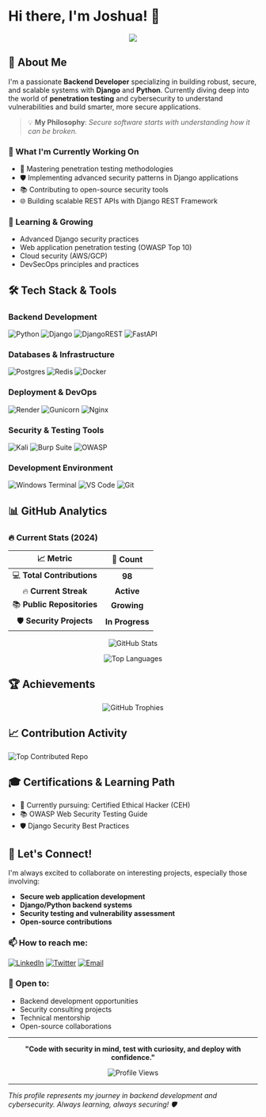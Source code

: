 # Hi there, I'm Joshua! 👋

<div align="center">
  <img src="https://readme-typing-svg.herokuapp.com/?lines=Backend+Developer+%7C+Django+Expert;Security-Minded+Developer;Building+Robust+%26+Scalable+Systems;Exploring+Penetration+Testing&font=Fira%20Code&center=true&width=440&height=45&color=f75c7e&vCenter=true&size=22">
</div>

## 🚀 About Me

I'm a passionate **Backend Developer** specializing in building robust, secure, and scalable systems with **Django** and **Python**. Currently diving deep into the world of **penetration testing** and cybersecurity to understand vulnerabilities and build smarter, more secure applications.

> 💡 **My Philosophy**: *Secure software starts with understanding how it can be broken.*

### 🎯 What I'm Currently Working On
- 🔐 Mastering penetration testing methodologies
- 🛡️ Implementing advanced security patterns in Django applications  
- 📚 Contributing to open-source security tools
- 🌐 Building scalable REST APIs with Django REST Framework

### 🌱 Learning & Growing
- Advanced Django security practices
- Web application penetration testing (OWASP Top 10)
- Cloud security (AWS/GCP)
- DevSecOps principles and practices

## 🛠️ Tech Stack & Tools

### Backend Development
![Python](https://img.shields.io/badge/python-3670A0?style=for-the-badge&logo=python&logoColor=ffdd54)
![Django](https://img.shields.io/badge/django-%23092E20.svg?style=for-the-badge&logo=django&logoColor=white)
![DjangoREST](https://img.shields.io/badge/DJANGO-REST-ff1709?style=for-the-badge&logo=django&logoColor=white&color=ff1709&labelColor=gray)
![FastAPI](https://img.shields.io/badge/FastAPI-005571?style=for-the-badge&logo=fastapi)

### Databases & Infrastructure
![Postgres](https://img.shields.io/badge/postgres-%23316192.svg?style=for-the-badge&logo=postgresql&logoColor=white)
![Redis](https://img.shields.io/badge/redis-%23DD0031.svg?style=for-the-badge&logo=redis&logoColor=white)
![Docker](https://img.shields.io/badge/docker-%230db7ed.svg?style=for-the-badge&logo=docker&logoColor=white)

### Deployment & DevOps
![Render](https://img.shields.io/badge/Render-%46E3B7.svg?style=for-the-badge&logo=render&logoColor=white)
![Gunicorn](https://img.shields.io/badge/gunicorn-%298729.svg?style=for-the-badge&logo=gunicorn&logoColor=white)
![Nginx](https://img.shields.io/badge/nginx-%23009639.svg?style=for-the-badge&logo=nginx&logoColor=white)

### Security & Testing Tools
![Kali](https://img.shields.io/badge/Kali-268BEE?style=for-the-badge&logo=kalilinux&logoColor=white)
![Burp Suite](https://img.shields.io/badge/burpsuite-FF6633?style=for-the-badge&logo=burpsuite&logoColor=white)
![OWASP](https://img.shields.io/badge/OWASP-000000?style=for-the-badge&logo=owasp&logoColor=white)

### Development Environment
![Windows Terminal](https://img.shields.io/badge/Windows%20Terminal-%234D4D4D.svg?style=for-the-badge&logo=windows-terminal&logoColor=white)
![VS Code](https://img.shields.io/badge/VS%20Code-0078d4.svg?style=for-the-badge&logo=visual-studio-code&logoColor=white)
![Git](https://img.shields.io/badge/git-%23F05033.svg?style=for-the-badge&logo=git&logoColor=white)

## 📊 GitHub Analytics

### 🔥 Current Stats (2024)
<div align="center">

| 📈 **Metric** | 🎯 **Count** |
|:---:|:---:|
| 💻 **Total Contributions** | **98** |
| 🔥 **Current Streak** | **Active** |
| 📚 **Public Repositories** | **Growing** |
| 🛡️ **Security Projects** | **In Progress** |

</div>

<div align="center">
  
![GitHub Stats](https://github-readme-stats.vercel.app/api?username=abionajoshua1&theme=radical&hide_border=false&include_all_commits=true&count_private=true&show_icons=true&cache_seconds=0)

![Top Languages](https://github-readme-stats.vercel.app/api/top-langs/?username=abionajoshua1&theme=radical&hide_border=false&include_all_commits=true&count_private=true&layout=compact&cache_seconds=0)

</div>

## 🏆 Achievements

<div align="center">
  
![GitHub Trophies](https://github-profile-trophy.vercel.app/?username=abionajoshua1&theme=radical&no-frame=false&no-bg=false&margin-w=4)

</div>

## 📈 Contribution Activity

![Top Contributed Repo](https://github-contributor-stats.vercel.app/api?username=abionajoshua1&limit=5&theme=radical&combine_all_yearly_contributions=true)

## 🎓 Certifications & Learning Path
- 🔐 Currently pursuing: Certified Ethical Hacker (CEH)
- 📚 OWASP Web Security Testing Guide
- 🛡️ Django Security Best Practices

## 🤝 Let's Connect!

I'm always excited to collaborate on interesting projects, especially those involving:
- **Secure web application development**
- **Django/Python backend systems**
- **Security testing and vulnerability assessment**
- **Open-source contributions**

### 📫 How to reach me:
[![LinkedIn](https://img.shields.io/badge/LinkedIn-%230077B5.svg?style=for-the-badge&logo=linkedin&logoColor=white)](https://linkedin.com/in/yourprofile)
[![Twitter](https://img.shields.io/badge/Twitter-%231DA1F2.svg?style=for-the-badge&logo=Twitter&logoColor=white)](https://twitter.com/yourhandle)
[![Email](https://img.shields.io/badge/Email-D14836?style=for-the-badge&logo=gmail&logoColor=white)](mailto:your.email@example.com)

### 💼 Open to:
- Backend development opportunities
- Security consulting projects
- Technical mentorship
- Open-source collaborations

---

<div align="center">
  
**"Code with security in mind, test with curiosity, and deploy with confidence."**

![Profile Views](https://visitcount.itsvg.in/api?id=abionajoshua1&icon=2&color=12)

</div>

---
*This profile represents my journey in backend development and cybersecurity. Always learning, always securing! 🛡️*
